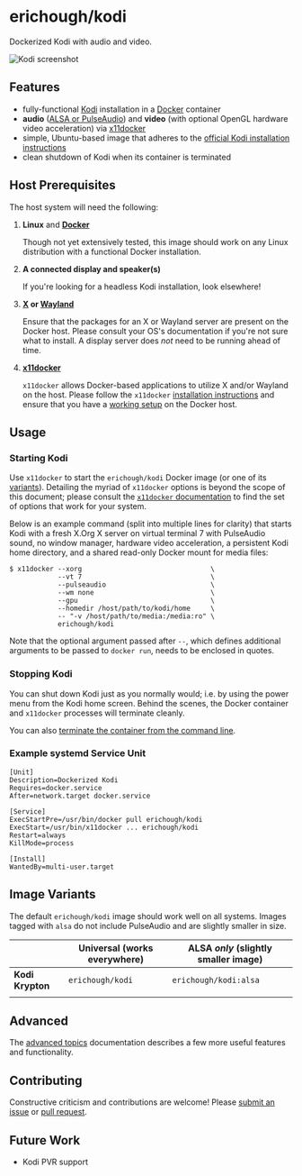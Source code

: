 # erichough/kodi

Dockerized Kodi with audio and video.

![Kodi screenshot](https://kodi.tv/sites/default/files/page/field_image/about--devices.jpg "Kodi screenshot")

## Features

* fully-functional [Kodi](https://kodi.tv/) installation in a [Docker](https://www.docker.com/) container
* **audio** ([ALSA or PulseAudio](https://kodi.wiki/view/Linux_audio)) and **video** (with optional OpenGL hardware 
  video acceleration) via [x11docker](https://github.com/mviereck/x11docker/)
* simple, Ubuntu-based image that adheres to the [official Kodi installation instructions](https://kodi.wiki/view/HOW-TO:Install_Kodi_for_Linux#Installing_Kodi_on_Ubuntu-based_distributions)
* clean shutdown of Kodi when its container is terminated

## Host Prerequisites

The host system will need the following:

1. **Linux** and [**Docker**](https://www.docker.com)

   Though not yet extensively tested, this image should work on any Linux distribution with a functional
   Docker installation.
   
1. **A connected display and speaker(s)**

   If you're looking for a headless Kodi installation, look elsewhere!

1. **[X](https://www.x.org/) or [Wayland](https://wayland.freedesktop.org/)**

   Ensure that the packages for an X or Wayland server are present on the Docker host. Please consult your OS's 
   documentation if you're not sure what to install. A display server does *not* need to be running ahead of time.

1. **[x11docker](https://github.com/mviereck/x11docker/)**

   `x11docker` allows Docker-based applications to utilize X and/or Wayland on the host. Please follow the `x11docker` 
   [installation instructions](https://github.com/mviereck/x11docker#installation) and ensure that you have a 
   [working setup](https://github.com/mviereck/x11docker#examples) on the Docker host.
       
## Usage

### Starting Kodi

Use `x11docker` to start the `erichough/kodi` Docker image (or one of its [variants](#image-variants)). Detailing the 
myriad of `x11docker` options is beyond the scope of this document; please consult the 
[`x11docker` documentation](https://github.com/mviereck/x11docker/) to find the set of options that work for your 
system.

Below is an example command (split into multiple lines for clarity) that starts Kodi with a fresh X.Org X server on 
virtual terminal 7 with PulseAudio sound, no window manager, hardware video acceleration, a persistent Kodi home 
directory, and a shared read-only Docker mount for media files:

    $ x11docker --xorg                                \
                --vt 7                                \
                --pulseaudio                          \
                --wm none                             \                
                --gpu                                 \
                --homedir /host/path/to/kodi/home     \
                -- "-v /host/path/to/media:/media:ro" \
                erichough/kodi
           
Note that the optional argument passed after `--`, which defines additional arguments to be passed to `docker run`, 
needs to be enclosed in quotes.

### Stopping Kodi

You can shut down Kodi just as you normally would; i.e. by using the power menu from the Kodi home screen. 
Behind the scenes, the Docker container and `x11docker` processes will terminate cleanly.

You can also [terminate the container from the command line](doc/advanced.md#command-line-shutdown).

### Example systemd Service Unit

    [Unit]
    Description=Dockerized Kodi
    Requires=docker.service
    After=network.target docker.service
    
    [Service]
    ExecStartPre=/usr/bin/docker pull erichough/kodi
    ExecStart=/usr/bin/x11docker ... erichough/kodi
    Restart=always
    KillMode=process
    
    [Install]
    WantedBy=multi-user.target

## Image Variants

The default `erichough/kodi` image should work well on all systems. Images tagged with `alsa` do not include PulseAudio
and are slightly smaller in size.

|                  | Universal (works everywhere) | ALSA *only* (slightly smaller image) |
|------------------|---------------------------------------------|--------------------------------------|
| **Kodi Krypton** |  `erichough/kodi`                    | `erichough/kodi:alsa`                |
|                  |                                             |                                      |

## Advanced

The [advanced topics](doc/advanced.md) documentation describes a few more useful features and functionality.

## Contributing

Constructive criticism and contributions are welcome! Please 
[submit an issue](https://github.com/ehough/docker-kodi/issues/new) or 
[pull request](https://github.com/ehough/docker-kodi/compare).

## Future Work

* Kodi PVR support